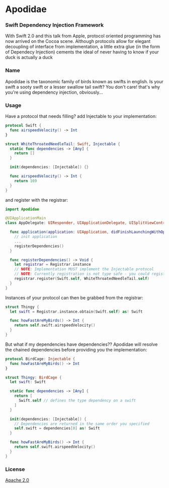 # Apodidae #
### Swift Dependency Injection Framework ###
With Swift 2.0 and this talk from Apple, protocol oriented programming has now arrived on the Cocoa scene. Although protocols allow for elegant decoupling of interface from implementation, a little extra glue (in the form of Dependecy Injection) cements the ideal of never having to know if your duck is actually a duck

### Name ###
Apodidae is the taxonomic family of birds known as swifts in english. Is your swift a sooty swift or a lesser swallow tail swift? You don't care! that's why you're using dependency injection, obviously...

### Usage ###
Have a protocol that needs filling? add Injectable to your implementation:
```swift
protocol Swift {
  func airspeedVelocity() -> Int
}

struct WhiteThroatedNeedleTail: Swift, Injectable {
  static func dependencies -> [Any] {
    return []
  }

  init(dependencies: [Injectable]) {}

  func airspeedVelocity() -> Int {
    return 169
  }
}
```
and register with the registrar:
```swift
import Apodidae

@UIApplicationMain
class AppDelegate: UIResponder, UIApplicationDelegate, UISplitViewControllerDelegate {

  func application(application: UIApplication, didFinishLaunchingWithOptions launchOptions: [NSObject: AnyObject]?) -> Bool {
    // init application
    ...
    registerDependencies()
  }

  func registerDependencies() -> Void {
    let registrar = Registrar.instance
    // NOTE: Implementation MUST implement the Injectable protocol
    // NOTE: Currently registration is not type safe - you could register a nonconforming class
    registrar.register(Swift.self, WhiteThroatedNeedleTail.self)
  }
}
```
Instances of your protocol can then be grabbed from the registrar:
```swift
struct Thingy {
  let swift = Registrar.instance.obtain(Swift.self) as! Swift

  func howFastAreMyBirds() -> Int {
    return self.swift.airspeedVelocity()
  }
}
```
But what if my dependencies have dependencies?? Apodidae will resolve the chained dependencies before providing you the implementation:
```swift
protocol BirdCage: Injectable {
  func howFastAreMyBirds() -> Int
}

struct Thingy: BirdCage {
  let swift: Swift

  static func dependencies -> [Any] {
    return [
      Swift.self // defines the type dependency on a swift
    ]
  }

  init(dependencies: [Injectable]) {
    // Dependencies are returned in the same order you specified
    self.swift = dependencies[0] as! Swift
  }

  func howFastAreMyBirds() -> Int {
    return self.swift.airspeedVelocity()
  }
}
```
### License ###
[Apache 2.0](http://www.apache.org/licenses/LICENSE-2.0)
